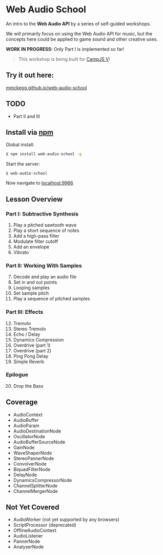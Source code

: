 Web Audio School
===

An intro to the **Web Audio API** by a series of self-guided workshops.

We will primarily focus on using the Web Audio API for music, but the concepts here could be applied to game sound and other creative uses.

**WORK IN PROGRESS:** Only Part I is implemented so far!

> This workshop is being built for [CampJS V](http://v.campjs.com/)!

## Try it out here:

[mmckegg.github.io/web-audio-school](http://mmckegg.github.io/web-audio-school/)

## TODO

- Part II and III

## Install via [npm](https://www.npmjs.com/package/web-audio-school)

Global install:

```bash
$ npm install web-audio-school -g
```

Start the server:

```
$ web-audio-school
```

Now navigate to [localhost:9966](http://localhost:9966).

## Lesson Overview

### Part I: Subtractive Synthesis

1. Play a pitched sawtooth wave
2. Play a short sequence of notes
3. Add a high-pass filter
4. Modulate filter cutoff
5. Add an envelope
6. Vibrato

### Part II: Working With Samples

7. Decode and play an audio file
8. Set in and out points
9. Looping samples
10. Set sample pitch
11. Play a sequence of pitched samples

### Part III: Effects

12. Tremolo
13. Stereo Tremolo
14. Echo / Delay
15. Dynamics Compression
16. Overdrive (part 1)
17. Overdrive (part 2)
18. Ping Pong Delay
19. Simple Reverb

### Epilogue

20. Drop the Bass

## Coverage

- AudioContext
- AudioBuffer
- AudioParam
- AudioDestinationNode
- OscillatorNode
- AudioBufferSourceNode
- GainNode
- WaveShaperNode
- StereoPannerNode
- ConvolverNode
- BiquadFilterNode
- DelayNode
- DynamicsCompressorNode
- ChannelSplitterNode
- ChannelMergerNode

## Not Yet Covered

- AudioWorker (not yet supported by any browsers)
- ScriptProcessor (deprecated)
- OfflineAudioContext
- AudioListener
- PannerNode
- AnalyserNode
